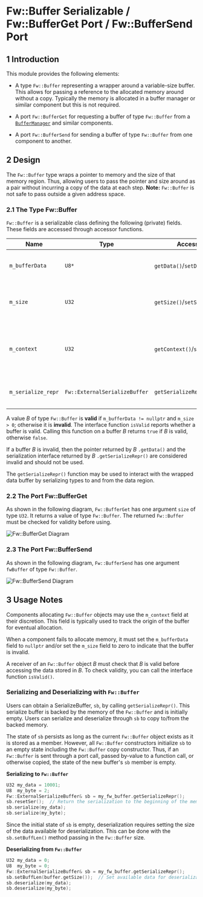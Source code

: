 # Fw::Buffer Serializable / Fw::BufferGet Port / Fw::BufferSend Port

## 1 Introduction

This module provides the following elements:

* A type `Fw::Buffer` representing a wrapper around a variable-size buffer. This allows for passing a reference to the
allocated memory around without a copy. Typically the memory is allocated in a buffer manager or similar component but
this is not required.
* A port `Fw::BufferGet` for requesting a buffer of type `Fw::Buffer` from
a [`BufferManager`](../../../Svc/BufferManager/docs/sdd.md) and similar components.

* A port `Fw::BufferSend` for sending a buffer of type `Fw::Buffer` from one component to another.

## 2 Design

The `Fw::Buffer` type wraps a pointer to memory and the size of that memory region. Thus, allowing users to pass the
pointer and size around as a pair without incurring a copy of the data at each step. **Note:** `Fw::Buffer` is not safe
to pass outside a given address space.

### 2.1 The Type Fw::Buffer

`Fw::Buffer` is a serializable class defining the following (private) fields. These fields are accessed through accessor functions.

Name | Type | Accessors | Purpose
---- | ---- | --------- | -------
`m_bufferData` | `U8*` | `getData()`/`setData()`       | Pointer to the raw memory wrapped by this buffer
`m_size`       | `U32` | `getSize()`/`setSize()`       | Size of the raw memory region wrapped by this buffer
`m_context`    | `U32` | `getContext()`/`setContext()` | Context of buffer's origin. Used to track buffers created by [`BufferManager`](../../../Svc/BufferManager/docs/sdd.md)
`m_serialize_repr` | `Fw::ExternalSerializeBuffer` | `getSerializeRepr()` | Interface for serialization to internal buffer

A value _B_ of type `Fw::Buffer` is **valid** if `m_bufferData != nullptr` and
`m_size > 0`; otherwise it is **invalid**.
The interface function `isValid` reports whether a buffer is valid.
Calling this function on a buffer _B_ returns `true` if _B_ is valid, otherwise `false`.

If a buffer _B_ is invalid, then the pointer returned by _B_ `.getData()` and the
serialization interface returned by
_B_ `.getSerializeRepr()` are considered invalid and should not be used.

The `getSerializeRepr()` function may be used to interact with the wrapped data buffer by serializing types to and from
the data region.


### 2.2 The Port Fw::BufferGet

As shown in the following diagram, `Fw::BufferGet` has one argument `size` of type `U32`. It returns a value of type
`Fw::Buffer`. The returned `Fw::Buffer` must be checked for validity before using.

![`Fw::BufferGet` Diagram](img/BufferGetBDD.jpg "Fw::BufferGet Port")

### 2.3 The Port Fw::BufferSend

As shown in the following diagram, `Fw::BufferSend` has one argument `fwBuffer` of type `Fw::Buffer`.

![`Fw::BufferSend` Diagram](img/BufferSendBDD.jpg "Fw::BufferSend Port")

## 3 Usage Notes

Components allocating `Fw::Buffer` objects may use the `m_context` field at their discretion. This field is typically
used to track the origin of the buffer for eventual allocation.

When a component fails to allocate memory, it must set
the `m_bufferData` field to `nullptr` and/or set the `m_size` field to zero to indicate that the buffer is invalid.

A receiver of an `Fw::Buffer` object _B_ must check that _B_ is valid before accessing the
data stored in _B_.
To check validity, you can call the interface function `isValid()`.

### Serializing and Deserializing with `Fw::Buffer`

Users can obtain a SerializeBuffer, `sb`, by calling `getSerializeRepr()`. This serialize buffer is backed by the memory
of the `Fw::Buffer` and is initially empty.  Users can serialize and deserialize through `sb` to copy to/from the backed
memory.

The state of `sb` persists as long as the current `Fw::Buffer` object exists as it is stored as a member. However, all
`Fw::Buffer` constructors initialize `sb` to an empty state including the `Fw::Buffer` copy constructor. Thus, if an
`Fw::Buffer` is sent through a port call, passed by-value to a function call, or otherwise copied, the state of the new
buffer's `sb` member is empty.

**Serializing to `Fw::Buffer`**
```c++
U32 my_data = 10001;
U8  my_byte = 2;
Fw::ExternalSerializeBuffer& sb = my_fw_buffer.getSerializeRepr();
sb.resetSer();  // Return the serialization to the beginning of the memory region
sb.serialize(my_data);
sb.serialize(my_byte);
```

Since the initial state of `sb` is empty, deserialization requires setting the size of the data available for
deserialization. This can be done with the `sb.setBuffLen()` method passing in the `Fw::Buffer` size.

**Deserializing from `Fw::Buffer`**
```c++
U32 my_data = 0;
U8  my_byte = 0;
Fw::ExternalSerializeBuffer& sb = my_fw_buffer.getSerializeRepr();
sb.setBuffLen(buffer.getSize());  // Set available data for deserialization to the whole memory region
sb.deserialize(my_data);
sb.deserialize(my_byte);
```
